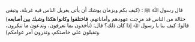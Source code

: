 قال رسول ﷲ ﷺ : (كيف بكم وبزمان يوشك أن يأتي يغربل الناس فيه غربلة، وتبقى حثالة من الناس قد مزِجت عهودهم وأماناتهم، **فاختلفوا وكانوا هكذا** **وشبك بين أصابعه**) قالوا: كيف بنا يا رسول ﷲ إذا كان ذلك؟ قال: (تأخذون بما تعرفون، وتدعون ما تنكرون، وتقبلون على خاصتكم، وتذرون أمر عوامكم). 